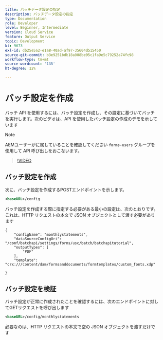 ```yaml
---
title: バッチデータ設定の指定
description: バッチデータ設定の指定
type: Documentation
role: Developer
level: Beginner, Intermediate
version: Cloud Service
feature: Output Service
topic: Development
kt: 9673
exl-id: db25e5a2-e1a8-40ad-af97-35604d515450
source-git-commit: b3e9251bdb18a008be95c1fa9e5c79252a74fc98
workflow-type: tm+mt
source-wordcount: '135'
ht-degree: 12%

---
```


# バッチ設定を作成

バッチ API を使用するには、バッチ設定を作成し、その設定に基づいてバッチを実行します。次のビデオは、API を使用したバッチ設定の作成のデモを示しています

>[!NOTE]
>AEMユーザーがに属していることを確認してください ```forms-users``` グループを使用して API 呼び出しをおこないます。


>[!VIDEO](https://video.tv.adobe.com/v/340241?quality=12&learn=on)

## バッチ設定を作成

次に、バッチ設定を作成するPOSTエンドポイントを示します。

```xml
<baseURL>/config
```

バッチ設定を作成する際に指定する必要がある最小の設定は、次のとおりです。 これは、HTTP リクエストの本文で JSON オブジェクトとして渡す必要があります

```
{
	"configName": "monthlystatements",
	"dataSourceConfigUri": "/conf/batchapi/settings/forms/usc/batch/batchapitutorial",
	"outputTypes": [
		"PDF"
	],
	"template": "crx:///content/dam/formsanddocuments/formtemplates/custom_fonts.xdp"

}
```

## バッチ設定を検証

バッチ設定が正常に作成されたことを確認するには、次のエンドポイントに対してGETリクエストを呼び出します


```xml
<baseURL>/config/monthlystatements
```

必要なのは、HTTP リクエストの本文で空の JSON オブジェクトを渡すだけです
